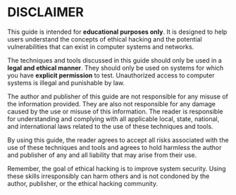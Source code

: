 # DISCLAIMER

This guide is intended for **educational purposes only**. It is designed to help users understand the concepts of ethical hacking and the potential vulnerabilities that can exist in computer systems and networks.

The techniques and tools discussed in this guide should only be used in a **legal and ethical manner**. They should only be used on systems for which you have **explicit permission** to test. Unauthorized access to computer systems is illegal and punishable by law.

The author and publisher of this guide are not responsible for any misuse of the information provided. They are also not responsible for any damage caused by the use or misuse of this information. The reader is responsible for understanding and complying with all applicable local, state, national, and international laws related to the use of these techniques and tools.

By using this guide, the reader agrees to accept all risks associated with the use of these techniques and tools and agrees to hold harmless the author and publisher of any and all liability that may arise from their use.

Remember, the goal of ethical hacking is to improve system security. Using these skills irresponsibly can harm others and is not condoned by the author, publisher, or the ethical hacking community.
#
